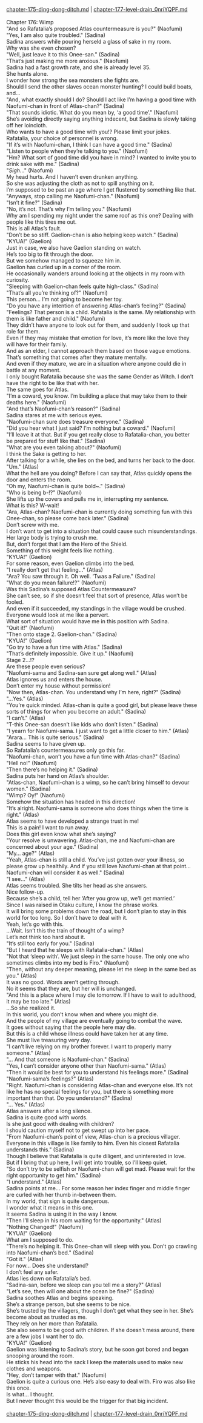 [chapter-175-ding-dong-ditch.md](./chapter-175-ding-dong-ditch.md) | [chapter-177-level-drain_0nriYQPF.md](./chapter-177-level-drain_0nriYQPF.md) <br/>
<br/>
Chapter 176: Wimp<br/>
"And so Rafatalia’s proposed Atlas countermeasure is you?" (Naofumi)<br/>
"Yes, I am also quite troubled." (Sadina)<br/>
Sadina answers while pouring herseld a glass of sake in my room.<br/>
Why was she even chosen?<br/>
"Well, just leave it to this Onee-san." (Sadina)<br/>
"That’s just making me more anxious." (Naofumi)<br/>
Sadina had a fast growth rate, and she is already level 35.<br/>
She hunts alone.<br/>
I wonder how strong the sea monsters she fights are.<br/>
Should I send the other slaves ocean monster hunting? I could build boats, and…<br/>
"And, what exactly should I do? Should I act like I’m having a good time with Naofumi-chan in front of Atlas-chan?" (Sadina)<br/>
"That sounds idiotic. What do you mean by, ‘a good time’." (Naofumi)<br/>
She’s avoiding directly saying anything indecent, but Sadina is slowly taking off her loincloth.<br/>
Who wants to have a good time with you!? Please limit your jokes.<br/>
Rafatalia, your choice of personnel is wrong.<br/>
"If it’s with Naofumi-chan, I think I can have a good time." (Sadina)<br/>
"Listen to people when they’re talking to you." (Naofumi)<br/>
"Hm? What sort of good time did you have in mind? I wanted to invite you to drink sake with me." (Sadina)<br/>
"*Sigh*…" (Naofumi)<br/>
My head hurts. And I haven’t even drunken anything.<br/>
So she was adjusting the cloth as not to spill anything on it.<br/>
I’m supposed to be past an age where I get flustered by something like that.<br/>
"Anyways, stop calling me Naofumi-chan." (Naofumi)<br/>
"Isn’t it fine?" (Sadina)<br/>
"No, it’s not. That’s why I’m telling you." (Naofumi)<br/>
Why am I spending my night under the same roof as this one? Dealing with people like this tires me out.<br/>
This is all Atlas’s fault.<br/>
"Don’t be so stiff. Gaelion-chan is also helping keep watch." (Sadina)<br/>
"KYUA!" (Gaelion)<br/>
Just in case, we also have Gaelion standing on watch.<br/>
He’s too big to fit through the door.<br/>
But we somehow managed to squeeze him in.<br/>
Gaelion has curled up in a corner of the room.<br/>
He occasionally wanders around looking at the objects in my room with curiosity.<br/>
"Sleeping with Gaelion-chan feels quite high-class." (Sadina)<br/>
"That’s all you’re thinking of?" (Naofumi)<br/>
This person… I’m not going to become her toy.<br/>
"Do you have any intention of answering Atlas-chan’s feeling?" (Sadina)<br/>
"Feelings? That person is a child. Rafatalia is the same. My relationship with them is like father and child." (Naofumi)<br/>
They didn’t have anyone to look out for them, and suddenly I took up that role for them.<br/>
Even if they may mistake that emotion for love, it’s more like the love they will have for their family.<br/>
And as an elder, I cannot approach them based on those vague emotions.<br/>
That’s something that comes after they mature mentally.<br/>
And even if they mature, we are in a situation where anyone could die in battle at any moment.<br/>
I only bought Rafatalia because she was the same Gender as Witch. I don’t have the right to be like that with her.<br/>
The same goes for Atlas.<br/>
"I’m a coward, you know. I’m building a place that may take them to their deaths here." (Naofumi)<br/>
"And that’s Naofumi-chan’s reason?" (Sadina)<br/>
Sadina stares at me with serious eyes.<br/>
"Naofumi-chan sure does treasure everyone." (Sadina)<br/>
"Did you hear what I just said? I’m nothing but a coward." (Naofumi)<br/>
"I’ll leave it at that. But if you get really close to Rafatalia-chan, you better be prepared for stuff like that." (Sadina)<br/>
"What are you even talking about?" (Naofumi)<br/>
I think the Sake is getting to her.<br/>
After talking for a while, she lies on the bed, and turns her back to the door.<br/>
"Um." (Atlas)<br/>
What the hell are you doing? Before I can say that, Atlas quickly opens the door and enters the room.<br/>
"Oh my, Naofumi-chan is quite bold~." (Sadina)<br/>
"Who is being b-!?" (Naofumi)<br/>
She lifts up the covers and pulls me in, interrupting my sentence.<br/>
What is this? W-wait!<br/>
"Ara, Atlas-chan? Naofumi-chan is currently doing something fun with this Onee-chan, so please come back later." (Sadina)<br/>
Don’t screw with me.<br/>
I don’t want to get into a situation that could cause such misunderstandings.<br/>
Her large body is trying to crush me.<br/>
But, don’t forget that I am the Hero of the Shield.<br/>
Something of this weight feels like nothing.<br/>
"KYUA!" (Gaelion)<br/>
For some reason, even Gaelion climbs into the bed.<br/>
"I really don’t get that feeling…" (Atlas)<br/>
"Ara? You saw through it. Oh well. ‘Twas a Failure." (Sadina)<br/>
"What do you mean failure!?" (Naofumi)<br/>
Was this Sadina’s supposed Atlas Countermeasure?<br/>
She can’t see, so if she doesn’t feel that sort of presence, Atlas won’t be fooled.<br/>
And even if it succeeded, my standings in the village would be crushed. Everyone would look at me like a pervert.<br/>
What sort of situation would have me in this position with Sadina.<br/>
"Quit it!" (Naofumi)<br/>
"Then onto stage 2. Gaelion-chan." (Sadina)<br/>
"KYUA!" (Gaelion)<br/>
"Go try to have a fun time with Atlas." (Sadina)<br/>
"That’s definitely impossible. Give it up." (Naofumi)<br/>
Stage 2…!?<br/>
Are these people even serious?<br/>
"Naofumi-sama and Sadina-san sure get along well." (Atlas)<br/>
Atlas ignores us and enters the house.<br/>
Don’t enter my house without permission!<br/>
"Now then, Atlas-chan. You understand why I’m here, right?" (Sadina)<br/>
"…Yes." (Atlas)<br/>
"You’re quick minded. Atlas-chan is quite a good girl, but please leave these sorts of things for when you become an adult." (Sadina)<br/>
"I can’t." (Atlas)<br/>
"T-this Onee-san doesn’t like kids who don’t listen." (Sadina)<br/>
"I yearn for Naofumi-sama. I just want to get a little closer to him." (Atlas)<br/>
"Arara… This is quite serious." (Sadina)<br/>
Sadina seems to have given up.<br/>
So Rafatalia’s countermeasures only go this far.<br/>
"Naofumi-chan, won’t you have a fun time with Atlas-chan?" (Sadina)<br/>
"Hell no!" (Naofumi)<br/>
"Then there’s no helping it." (Sadina)<br/>
Sadina puts her hand on Atlas’s shoulder.<br/>
"Atlas-chan, Naofumi-chan is a wimp, so he can’t bring himself to devour women." (Sadina)<br/>
"Wimp? Oy!" (Naofumi)<br/>
Somehow the situation has headed in this direction!<br/>
"It’s alright. Naofumi-sama is someone who does things when the time is right." (Atlas)<br/>
Atlas seems to have developed a strange trust in me!<br/>
This is a pain! I want to run away.<br/>
Does this girl even know what she’s saying?<br/>
"Your resolve is unwavering. Atlas-chan, me and Naofumi-chan are concerned about your age." (Sadina)<br/>
"My… age?" (Atlas)<br/>
"Yeah, Atlas-chan is still a child. You’ve just gotten over your illness, so please grow up healthily. And if you still love Naofumi-chan at that point… Naofumi-chan will consider it as well." (Sadina)<br/>
"I see…" (Atlas)<br/>
Atlas seems troubled. She tilts her head as she answers.<br/>
Nice follow-up.<br/>
Because she’s a child, tell her ‘After you grow up, we’ll get married.’<br/>
Since I was raised in Otaku culture, I know the phrase works.<br/>
It will bring some problems down the road, but I don’t plan to stay in this world for too long. So I don’t have to deal with it.<br/>
Yeah, let’s go with this.<br/>
…Wait. Isn’t this the train of thought of a wimp?<br/>
Let’s not think too hard about it.<br/>
"It’s still too early for you." (Sadina)<br/>
"But I heard that he sleeps with Rafatalia-chan." (Atlas)<br/>
"Not that ‘sleep with’. We just sleep in the same house. The only one who sometimes climbs into my bed is Firo." (Naofumi)<br/>
"Then, without any deeper meaning, please let me sleep in the same bed as you." (Atlas)<br/>
It was no good. Words aren’t getting through.<br/>
No it seems that they are, but her will is unchanged.<br/>
"And this is a place where I may die tomorrow. If I have to wait to adulthood, it may be too late." (Atlas)<br/>
…So she realized it.<br/>
In this world, you don’t know when and where you might die.<br/>
And the people of my village are eventually going to combat the wave.<br/>
It goes without saying that the people here may die.<br/>
But this is a child whose illness could have taken her at any time.<br/>
She must live treasuring very day.<br/>
"I can’t live relying on my brother forever. I want to properly marry someone." (Atlas)<br/>
"… And that someone is Naofumi-chan." (Sadina)<br/>
"Yes, I can’t consider anyone other than Naofumi-sama." (Atlas)<br/>
"Then it would be best for you to understand his feelings more." (Sadina)<br/>
"Naofumi-sama’s feelings?" (Atlas)<br/>
"Right. Naofumi-chan is considering Atlas-chan and everyone else. It’s not like he has no special feelings for you, but there is something more important than that. Do you understand?" (Sadina)<br/>
"… Yes." (Atlas)<br/>
Atlas answers after a long silence.<br/>
Sadina is quite good with words.<br/>
Is she just good with dealing with children?<br/>
I should caution myself not to get swept up into her pace.<br/>
"From Naofumi-chan’s point of view, Atlas-chan is a precious villager. Everyone in this village is like family to him. Even his closest Rafatalia understands this." (Sadina)<br/>
Though I believe that Rafatalia is quite diligent, and uninterested in love.<br/>
But if I bring that up here, I will get into trouble, so I’ll keep quiet.<br/>
"So don’t try to be selfish or Naofumi-chan will get mad. Please wait for the right opportunity to get him." (Sadina)<br/>
"I understand." (Atlas)<br/>
Sadina points at me… For some reason her index finger and middle finger are curled with her thumb in-between them.<br/>
In my world, that sign is quite dangerous.<br/>
I wonder what it means in this one.<br/>
It seems Sadina is using it in the way I know.<br/>
"Then I’ll sleep in his room waiting for the opportunity." (Atlas)<br/>
"Nothing Changed!" (Naofumi)<br/>
"KYUA!" (Gaelion)<br/>
What am I supposed to do.<br/>
"There’s no helping it. This Onee-chan will sleep with you. Don’t go crawling into Naofumi-chan’s bed." (Sadina)<br/>
"Got it." (Atlas)<br/>
For now… Does she understand?<br/>
I don’t feel any safer.<br/>
Atlas lies down on Rafatalia’s bed.<br/>
"Sadina-san, before we sleep can you tell me a story?" (Atlas)<br/>
"Let’s see, then will one about the ocean be fine?" (Sadina)<br/>
Sadina soothes Atlas and begins speaking.<br/>
She’s a strange person, but she seems to be nice.<br/>
She’s trusted by the villagers, though I don’t get what they see in her. She’s become about as trusted as me.<br/>
They rely on her more than Rafatalia.<br/>
She also seems to be good with children. If she doesn’t mess around, there are a few jobs I want her to do.<br/>
"KYUA!" (Gaelion)<br/>
Gaelion was listening to Sadina’s story, but he soon got bored and began snooping around the room.<br/>
He sticks his head into the sack I keep the materials used to make new clothes and weapons.<br/>
"Hey, don’t tamper with that." (Naofumi)<br/>
Gaelion is quite a curious one. He’s also easy to deal with. Firo was also like this once.<br/>
Is what… I thought.<br/>
But I never thought this would be the trigger for that big incident.<br/>
<br/>
[chapter-175-ding-dong-ditch.md](./chapter-175-ding-dong-ditch.md) | [chapter-177-level-drain_0nriYQPF.md](./chapter-177-level-drain_0nriYQPF.md) <br/>

